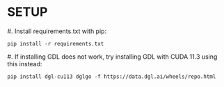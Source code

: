 SETUP
=====

#. Install requirements.txt with pip:
```
pip install -r requirements.txt
```
#. If installing GDL does not work, try installing GDL with CUDA 11.3 using this instead:
```
pip install dgl-cu113 dglgo -f https://data.dgl.ai/wheels/repo.html
```
